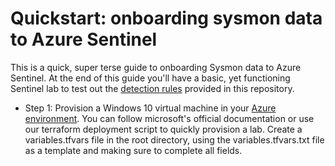Quickstart: onboarding sysmon data to Azure Sentinel
====================================================

This is a quick, super terse guide to onboarding Sysmon data to Azure Sentinel. At the end of this guide you'll have a basic, yet functioning Sentinel lab to test out the [detection rules](https://github.com/BlueTeamToolkit/sentinel-attack/tree/master/detections) provided in this repository.

- Step 1: Provision a Windows 10 virtual machine in your [Azure environment](https://portal.azure.com).
  You can follow microsoft's official documentation or use our terraform deployment script to quickly provision a lab. Create a variables.tfvars file in the root directory, using the variables.tfvars.txt file as a template and making sure to complete all fields.